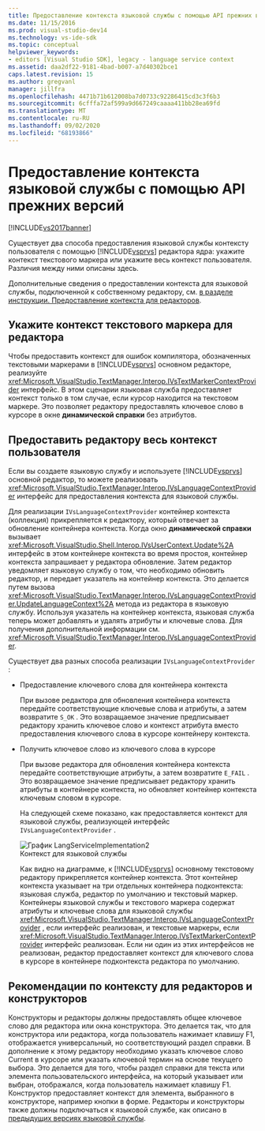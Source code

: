 ```yaml
---
title: Предоставление контекста языковой службы с помощью API прежних версий | Документация Майкрософт
ms.date: 11/15/2016
ms.prod: visual-studio-dev14
ms.technology: vs-ide-sdk
ms.topic: conceptual
helpviewer_keywords:
- editors [Visual Studio SDK], legacy - language service context
ms.assetid: daa2df22-9181-4bad-b007-a7d40302bce1
caps.latest.revision: 15
ms.author: gregvanl
manager: jillfra
ms.openlocfilehash: 4471b71b612008ba7d0733c92286415cd3c3f6b3
ms.sourcegitcommit: 6cfffa72af599a9d667249caaaa411bb28ea69fd
ms.translationtype: MT
ms.contentlocale: ru-RU
ms.lasthandoff: 09/02/2020
ms.locfileid: "68193866"
---
```

# <a name="providing-a-language-service-context-by-using-the-legacy-api"></a>Предоставление контекста языковой службы с помощью API прежних версий
[!INCLUDE[vs2017banner](../includes/vs2017banner.md)]

Существует два способа предоставления языковой службы контексту пользователя с помощью [!INCLUDE[vsprvs](../includes/vsprvs-md.md)] редактора ядра: укажите контекст текстового маркера или укажите весь контекст пользователя. Различия между ними описаны здесь.  
  
 Дополнительные сведения о предоставлении контекста для языковой службы, подключенной к собственному редактору, см. [в разделе инструкции. Предоставление контекста для редакторов](../extensibility/how-to-provide-context-for-editors.md).  
  
## <a name="provide-text-marker-context-to-the-editor"></a>Укажите контекст текстового маркера для редактора  
 Чтобы предоставить контекст для ошибок компилятора, обозначенных текстовыми маркерами в [!INCLUDE[vsprvs](../includes/vsprvs-md.md)] основном редакторе, реализуйте <xref:Microsoft.VisualStudio.TextManager.Interop.IVsTextMarkerContextProvider> интерфейс. В этом сценарии языковая служба предоставляет контекст только в том случае, если курсор находится на текстовом маркере. Это позволяет редактору предоставлять ключевое слово в курсоре в окне **динамической справки** без атрибутов.  
  
## <a name="provide-all-user-context-to-the-editor"></a>Предоставить редактору весь контекст пользователя  
 Если вы создаете языковую службу и используете [!INCLUDE[vsprvs](../includes/vsprvs-md.md)] основной редактор, то можете реализовать <xref:Microsoft.VisualStudio.TextManager.Interop.IVsLanguageContextProvider> интерфейс для предоставления контекста для языковой службы.  
  
 Для реализации `IVsLanguageContextProvider` контейнер контекста (коллекция) прикрепляется к редактору, который отвечает за обновление контейнера контекста. Когда окно **динамической справки** вызывает <xref:Microsoft.VisualStudio.Shell.Interop.IVsUserContext.Update%2A> интерфейс в этом контейнере контекста во время простоя, контейнер контекста запрашивает у редактора обновление. Затем редактор уведомляет языковую службу о том, что необходимо обновить редактор, и передает указатель на контейнер контекста. Это делается путем вызова <xref:Microsoft.VisualStudio.TextManager.Interop.IVsLanguageContextProvider.UpdateLanguageContext%2A> метода из редактора в языковую службу. Используя указатель на контейнер контекста, языковая служба теперь может добавлять и удалять атрибуты и ключевые слова. Для получения дополнительной информации см. <xref:Microsoft.VisualStudio.TextManager.Interop.IVsLanguageContextProvider>.  
  
 Существует два разных способа реализации `IVsLanguageContextProvider` :  
  
- Предоставление ключевого слова для контейнера контекста  
  
   При вызове редактора для обновления контейнера контекста передайте соответствующие ключевые слова и атрибуты, а затем возвратите `S_OK` . Это возвращаемое значение предписывает редактору хранить ключевое слово и контекст атрибута вместо предоставления ключевого слова в курсоре контейнеру контекста.  
  
- Получить ключевое слово из ключевого слова в курсоре  
  
   При вызове редактора для обновления контейнера контекста передайте соответствующие атрибуты, а затем возвратите `E_FAIL` . Это возвращаемое значение предписывает редактору хранить атрибуты в контейнере контекста, но обновляет контейнер контекста ключевым словом в курсоре.  
  
  На следующей схеме показано, как предоставляется контекст для языковой службы, реализующей интерфейс `IVsLanguageContextProvider` .  
  
  ![График LangServiceImplementation2](../extensibility/media/vslanguageservice2.gif "vsLanguageService2")  
  Контекст для языковой службы  
  
  Как видно на диаграмме, к [!INCLUDE[vsprvs](../includes/vsprvs-md.md)] основному текстовому редактору прикрепляется контейнер контекста. Этот контейнер контекста указывает на три отдельных контейнера подконтекста: языковая служба, редактор по умолчанию и текстовый маркер. Контейнеры языковой службы и текстового маркера содержат атрибуты и ключевые слова для языковой службы <xref:Microsoft.VisualStudio.TextManager.Interop.IVsLanguageContextProvider> , если интерфейс реализован, и текстовые маркеры, если <xref:Microsoft.VisualStudio.TextManager.Interop.IVsTextMarkerContextProvider> интерфейс реализован. Если ни один из этих интерфейсов не реализован, редактор предоставляет контекст для ключевого слова в курсоре в контейнере подконтекста редактора по умолчанию.  
  
## <a name="context-guidelines-for-editors-and-designers"></a>Рекомендации по контексту для редакторов и конструкторов  
 Конструкторы и редакторы должны предоставлять общее ключевое слово для редактора или окна конструктора. Это делается так, что для конструктора или редактора, когда пользователь нажимает клавишу F1, отображается универсальный, но соответствующий раздел справки. В дополнение к этому редактору необходимо указать ключевое слово Current в курсоре или указать ключевой термин на основе текущего выбора. Это делается для того, чтобы раздел справки для текста или элемента пользовательского интерфейса, на который указывает или выбран, отображался, когда пользователь нажимает клавишу F1. Конструктор предоставляет контекст для элемента, выбранного в конструкторе, например кнопки в форме. Редакторы и конструкторы также должны подключаться к языковой службе, как описано в [предыдущих версиях языковой службы](../extensibility/internals/legacy-language-service-essentials.md).
